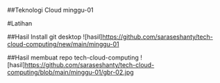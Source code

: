 ##Teknologi Cloud minggu-01

#Latihan

##Hasil Install git desktop
![hasil]https://github.com/saraseshanty/tech-cloud-computing/new/main/minggu-01

##Hasil membuat repo tech-cloud-computing
![hasil]https://github.com/saraseshanty/tech-cloud-computing/blob/main/minggu-01/gbr-02.jpg
